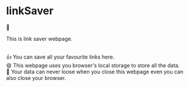 # linkSaver
👋 <p>This is link saver webpage.</p> <br>
👍 You can save all your favourite links here. <br>
😄 This webpage uses you browser's local storage to store all the data. <br>
💪 Your data can never loose when you close this webpage even you can also close your browser.
